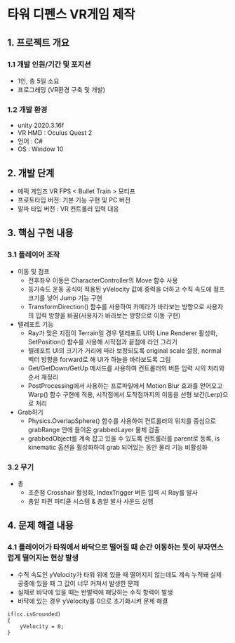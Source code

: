 # 타워 디펜스 VR게임 제작
## 1. 프로젝트 개요
### 1.1 개발 인원/기간 및 포지션
- 1인, 총 5일 소요
- 프로그래밍 (VR환경 구축 및 개발)
### 1.2 개발 환경
- unity 2020.3.16f
- VR HMD : Oculus Quest 2
- 언어 : C#
- OS : Window 10
## 2. 개발 단계
- 에픽 게임즈 VR FPS < Bullet Train > 모티프 
- 프로토타입 버전: 기본 기능 구현 및 PC 버전
- 알파 타입 버전 : VR 컨트롤러 입력 대응 
## 3. 핵심 구현 내용 
### 3.1 플레이어 조작
- 이동 및 점프
	- 전후좌우 이동은 CharacterController의 Move 함수 사용
	- 등가속도 운동 공식이 적용된 yVelocity 값에 중력을 더하고 수직 속도에 점프 크기를 넣어 Jump 기능 구현
	- TransformDirection() 함수를 사용하여 카메라가 바라보는 방향으로 사용자의 입력 방향을 바꿈(사용자가 바라보는 방향으로 이동 구현)
- 텔레포트 기능 
	- Ray가 맞은 지점이 Terrain일 경우 텔레포트 UI와 Line Renderer 활성화, SetPosition() 함수를 사용해 시작점과 끝점에 라인 그리기
	- 텔레포트 UI의 크기가 거리에 따라 보정되도록 original scale 설정, normal 벡터 방향을 forward로 해 UI가 하늘을 바라보도록 그림
	- Get/GetDown/GetUp 메서드를 사용하여 컨트롤러의 버튼 입력 시의 처리와 순서 재정리
	- PostProcessing에서 사용하는 프로파일에서 Motion Blur 효과를 얻어오고 Warp() 함수 구현에 적용, 시작점에서 도착점까지의 이동을 선형 보간(Lerp)으로 처리
- Grab하기
	- Physics.OverlapSphere() 함수를 사용하여 컨트롤러의 위치를 중심으로 grabRange 안에 들어온 grabbedLayer 물체 검출
	- grabbedObject를 계속 잡고 있을 수 있도록 컨트롤러를 parent로 등록, is kinematic 옵션을 활성화하여 grab 되어있는 동안 물리 기능 비활성화
### 3.2 무기
- 총 
	- 조준점 Crosshair 활성화, IndexTrigger 버튼 입력 시 Ray를 발사
	- 총알 파편 파티클 시스템 & 총알 발사 사운드 실행
## 4. 문제 해결 내용
### 4.1 플레이어가 타워에서 바닥으로 떨어질 때 순간 이동하는 듯이 부자연스럽게 떨어지는 현상 발생
- 수직 속도인 yVelocity가 타워 위에 있을 때 떨어지지 않는데도 계속 누적돼 실제 공중에 있을 때 그 값이 너무 커져서 발생한 문제
- 실제로 바닥에 있을 때는 반발력에 해당하는 수직 항력이 발생
- 바닥에 있는 경우 yVelocity를 0으로 초기화시켜 문제 해결
```
if(cc.isGrounded)
{
	yVelocity = 0;
}
```
